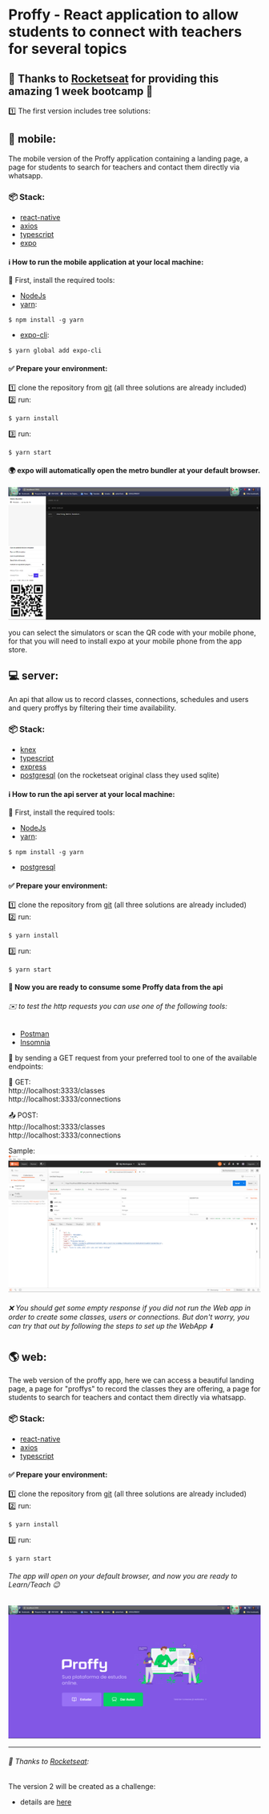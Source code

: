 # Proffy - React application to allow students to connect with teachers for several topics



## :rocket: Thanks to [Rocketseat](https://rocketseat.com.br/) for providing this amazing 1 week bootcamp :clap:


:one: The first version includes tree solutions:


## :iphone: mobile: 

The mobile version of the Proffy application containing a landing page, a page for students to search for teachers and contact them directly via whatsapp.

### :package: Stack: 
* [react-native](https://reactnative.dev/)
* [axios](https://github.com/axios/axios)
* [typescript](https://www.typescriptlang.org/)
* [expo](https://expo.io/tools)
    
#### :information_source: How to run the mobile application at your local machine:

:wrench: First, install the required tools:

* [NodeJs](https://nodejs.org/en/download/)  
* [yarn](https://yarnpkg.com/getting-started/install):  
```
$ npm install -g yarn
```
* [expo-cli](https://expo.io/tools#cli):  
```
$ yarn global add expo-cli
```

#### :white_check_mark: Prepare your environment:

:one: clone the repository from [git](https://github.com/bmodepri/e-learning-platform.git) (all three solutions are already included)  
:two: run:  
```
$ yarn install
```
:three: run:  
```
$ yarn start 
```

#### :earth_africa: expo will automatically open the metro bundler at your default browser.


![](./readme/img/expo_metro_bundler.png)

you can select the simulators or scan the QR code with your mobile phone, 
for that you will need to install expo at your mobile phone from the app store.



## :computer: server:


An api that allow us to record classes, connections, schedules and users and query proffys by filtering their time availability.

### :package: Stack: 

* [knex](http://knexjs.org/)
* [typescript](https://www.typescriptlang.org/) 
* [express](https://expressjs.com/)
* [postgresql](https://www.postgresql.org/) (on the rocketseat original class they used sqlite)

#### :information_source: How to run the api server at your local machine:

:wrench: First, install the required tools:

* [NodeJs](https://nodejs.org/en/download/)  
* [yarn](https://yarnpkg.com/getting-started/install):  
```
$ npm install -g yarn
```
* [postgresql](https://www.postgresql.org/download/)


#### :white_check_mark: Prepare your environment:

:one: clone the repository from [git](https://github.com/bmodepri/e-learning-platform.git) (all three solutions are already included)  
:two: run:  
```
$ yarn install
```
:three: run:  
```
$ yarn start
```

#### :tada: Now you are ready to consume some Proffy data from the api
###### :envelope: to test the http requests you can use one of the following tools:

* [Postman](https://www.postman.com/)
* [Insomnia](https://insomnia.rest/)

:postbox: by sending a GET request from your preferred tool to one of the available endpoints:

:email: GET:  
http://localhost:3333/classes  
http://localhost:3333/connections  

:outbox_tray: POST:  
http://localhost:3333/classes  
http://localhost:3333/connections  

Sample:
![](./readme/img/api_get_from_postman.png)

###### :x: You should get some empty response if you did not run the Web app in order to create some classes, users or connections. But don't worry, you can try that out by following the steps to set up the WebApp :arrow_down:

## :earth_americas: web: 

The web version of the proffy app, here we can access a beautiful landing page, a page for "proffys" to record the classes they are offering, a page for students to search for teachers and contact them directly via whatsapp.

### :package: Stack: 
* [react-native](https://reactnative.dev/)
* [axios](https://github.com/axios/axios)
* [typescript](https://www.typescriptlang.org/)

#### :white_check_mark: Prepare your environment:

:one: clone the repository from [git](https://github.com/bmodepri/e-learning-platform.git) (all three solutions are already included)  
:two: run:  
```
$ yarn install  
```
:three: run:  
```
$ yarn start 
```

###### The app will open on your default browser, and now you are ready to Learn/Teach :wink:
![](./readme/img/proffy_landing_page.png)

*******************************        
###### :purple_heart: Thanks to [Rocketseat](https://rocketseat.com.br/): 
The version 2 will be created as a challenge: 
* details are [here](https://www.notion.so/Vers-o-2-0-Proffy-eefca1b981694cd0a895613bc6235970)